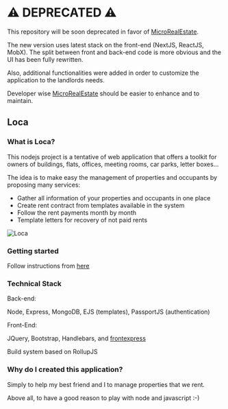 # :warning: DEPRECATED :warning:

This repository will be soon deprecated in favor of [MicroRealEstate](https://github.com/microrealestate/microrealestate).

The new version uses latest stack on the front-end (NextJS, ReactJS, MobX). The split between front and back-end code is more obvious and the UI has been fully rewritten.

Also, additional functionalities were added in order to customize the application to the landlords needs.

Developer wise [MicroRealEstate](https://github.com/microrealestate/microrealestate) should be easier to enhance and to maintain.

## Loca

### What is Loca?

This nodejs project is a tentative of web application that offers a toolkit for owners of buildings, flats, offices, meeting rooms, car parks, letter boxes...

The idea is to make easy the management of properties and occupants by proposing many services:

- Gather all information of your properties and occupants in one place
- Create rent contract from templates available in the system
- Follow the rent payments month by month
- Template letters for recovery of not paid rents

![Loca](http://www.nuageprive.fr/images/loca-sample.png 'Open source real estate management')

### Getting started

Follow instructions from [here](https://github.com/microrealestate/microrealestate#getting-started)

### Technical Stack

Back-end:

Node, Express, MongoDB, EJS (templates), PassportJS (authentication)

Front-End:

JQuery, Bootstrap, Handlebars, and [frontexpress](https://github.com/camelaissani/frontexpress)

Build system based on RollupJS

### Why do I created this application?

Simply to help my best friend and I to manage properties that we rent.

Above all, to have a good reason to play with node and javascript :-)
